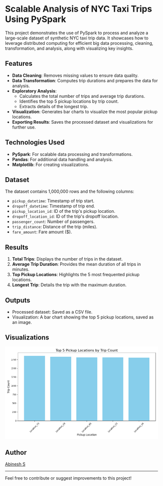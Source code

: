 # Scalable Analysis of NYC Taxi Trips Using PySpark

This project demonstrates the use of PySpark to process and analyze a large-scale dataset of synthetic NYC taxi trip data. It showcases how to leverage distributed computing for efficient big data processing, cleaning, transformation, and analysis, along with visualizing key insights.

## Features

- **Data Cleaning**: Removes missing values to ensure data quality.
- **Data Transformation**: Computes trip durations and prepares the data for analysis.
- **Exploratory Analysis**:
  - Calculates the total number of trips and average trip durations.
  - Identifies the top 5 pickup locations by trip count.
  - Extracts details of the longest trip.
- **Visualization**: Generates bar charts to visualize the most popular pickup locations.
- **Exporting Results**: Saves the processed dataset and visualizations for further use.

## Technologies Used

- **PySpark**: For scalable data processing and transformations.
- **Pandas**: For additional data handling and analysis.
- **Matplotlib**: For creating visualizations.

## Dataset

The dataset contains 1,000,000 rows and the following columns:
- `pickup_datetime`: Timestamp of trip start.
- `dropoff_datetime`: Timestamp of trip end.
- `pickup_location_id`: ID of the trip's pickup location.
- `dropoff_location_id`: ID of the trip's dropoff location.
- `passenger_count`: Number of passengers.
- `trip_distance`: Distance of the trip (miles).
- `fare_amount`: Fare amount ($).

## Results

1. **Total Trips**: Displays the number of trips in the dataset.
2. **Average Trip Duration**: Provides the mean duration of all trips in minutes.
3. **Top Pickup Locations**: Highlights the 5 most frequented pickup locations.
4. **Longest Trip**: Details the trip with the maximum duration.

## Outputs

- Processed dataset: Saved as a CSV file.
- Visualization: A bar chart showing the top 5 pickup locations, saved as an image.

## Visualizations

![Top 5 Pickup Locations](top_pickup_locations.png)

## Author

[Abinesh S](https://github.com/Abinesh-Data-Analyst)

---

Feel free to contribute or suggest improvements to this project!


